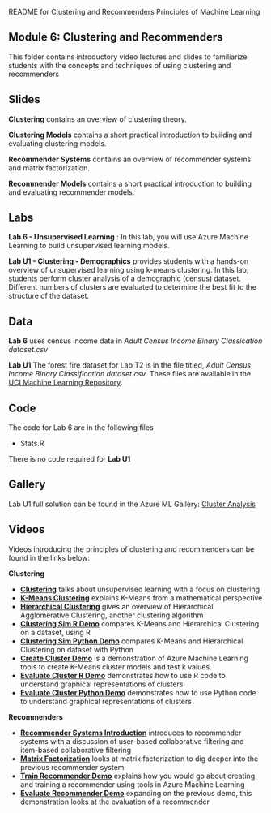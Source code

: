 README for Clustering and Recommenders
Principles of Machine Learning 
## Module 6: Clustering and Recommenders

This folder contains introductory video lectures and slides to familiarize students with the concepts and techniques of using clustering and recommenders

## Slides  

**Clustering** contains an overview of clustering theory.

**Clustering Models** contains a short practical introduction to building and evaluating clustering models.

**Recommender Systems** contains an overview of recommender systems and matrix factorization.

**Recommender Models** contains a short practical introduction to building and evaluating recommender models.

## Labs

**Lab 6 - Unsupervised Learning** : In this lab, you will use Azure Machine Learning to build unsupervised learning models.

**Lab U1 - Clustering - Demographics** provides students with a hands-on overview of unsupervised learning using k-means clustering. In this lab, students perform cluster analysis of a demographic (census) dataset. Different numbers of clusters are evaluated to determine the best fit to the structure of the dataset.

## Data

**Lab 6** uses census income data in *Adult Census Income Binary Classication dataset.csv*

**Lab U1** The forest fire dataset for Lab T2 is in the file titled, *Adult Census Income Binary Classification dataset.csv*. These files are available in the [UCI Machine Learning Repository](http://archive.ics.uci.edu/ml/datasets/Adult).

## Code

The code for Lab 6 are in the following files
- Stats.R

There is no code required for **Lab U1**

## Gallery

Lab U1 full solution can be found in the Azure ML Gallery: [Cluster Analysis](http://gallery.azureml.net/Details/96a27128190d4dd38d861c59fb3f2abc)


## Videos  

Videos introducing the principles of clustering and recommenders can be found in the links below:

**Clustering**
- **[Clustering](https://youtu.be/kHra3poZ8r0)** talks about unsupervised learning with a focus on clustering
- **[K-Means Clustering](https://youtu.be/eo7S8XN1KKs)** explains K-Means from a mathematical perspective
- **[Hierarchical Clustering](https://youtu.be/kuIUzQTNAGA)** gives an overview of Hierarchical Agglomerative Clustering, another clustering algorithm
- **[Clustering Sim R Demo](https://youtu.be/y0IW0EaKZHc)** compares K-Means and Hierarchical Clustering on a dataset, using R
- **[Clustering Sim Python Demo](https://youtu.be/CEPIanO4AE4)** compares K-Means and Hierarchical Clustering on dataset with Python
- **[Create Cluster Demo](https://youtu.be/W9zcbsgRtyE)** is a demonstration of Azure Machine Learning tools to create K-Means cluster models and test k values.
- **[Evaluate Cluster R Demo](https://youtu.be/CjhXATlF2SE)** demonstrates how to use R code to understand graphical representations of clusters
- **[Evaluate Cluster Python Demo](https://youtu.be/6Cm9syE1uqw)** demonstrates how to use Python code to understand graphical representations of clusters

**Recommenders**
- **[Recommender Systems Introduction](https://youtu.be/P_PpBgFaeUs)** introduces to recommender systems with a discussion of user-based collaborative filtering and item-based collaborative filtering
- **[Matrix Factorization](https://youtu.be/z3Ue9LxrC7M)** looks at matrix factorization to dig deeper into the previous recommender system
- **[Train Recommender Demo](https://youtu.be/uJH0AhqAPIY)** explains how you would go about creating and training a recommender using tools in Azure Machine Learning
- **[Evaluate Recommender Demo](https://youtu.be/7ywqil5WtGA)** expanding on the previous demo, this demonstration looks at the evaluation of a recommender


